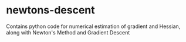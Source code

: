 # newtons-descent
Contains python code for numerical estimation of gradient and Hessian, along with Newton's Method and Gradient Descent
